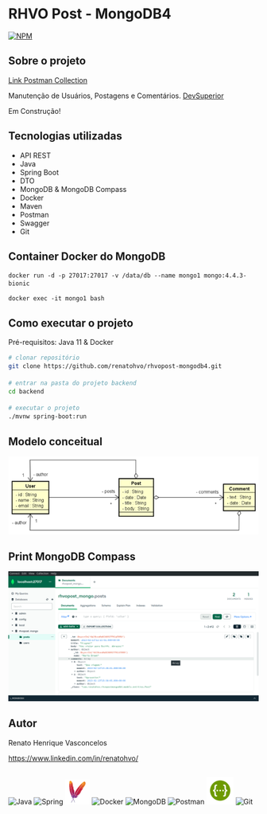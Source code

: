 # RHVO Post - MongoDB4
[![NPM](https://img.shields.io/npm/l/react)](https://github.com/renatohvo/rhvopost-mongodb4/blob/main/LICENSE) 

## Sobre o projeto
[Link Postman Collection](https://elements.getpostman.com/redirect?entityId=21956516-8e69ba20-0dc5-4306-9f08-1e704a40b20e&entityType=collection "Link Postman Collection")

Manutenção de Usuários, Postagens e Comentários. [DevSuperior](https://github.com/devsuperior/nosql/blob/main/workshop-springboot2-mongo4/README.md "https://github.com/devsuperior/nosql")

Em Construção!

## Tecnologias utilizadas

- API REST
- Java
- Spring Boot
- DTO
- MongoDB & MongoDB Compass
- Docker
- Maven
- Postman
- Swagger
- Git

## Container Docker do MongoDB

```
docker run -d -p 27017:27017 -v /data/db --name mongo1 mongo:4.4.3-bionic
```
```
docker exec -it mongo1 bash
```

## Como executar o projeto

Pré-requisitos: Java 11 & Docker

```bash
# clonar repositório
git clone https://github.com/renatohvo/rhvopost-mongodb4.git

# entrar na pasta do projeto backend
cd backend

# executar o projeto
./mvnw spring-boot:run
```

## Modelo conceitual
![Modelo Conceitual](https://github.com/renatohvo/assets/raw/main/rhvopost-mongodb4/modeloconceitual-rhvopost-mongodb4.png)

## Print MongoDB Compass
![MongoDB Compass](https://github.com/renatohvo/assets/raw/main/rhvopost-mongodb4/print-rhvopost-mongodb4.png)

## Autor

Renato Henrique Vasconcelos

https://www.linkedin.com/in/renatohvo/

## 

<div display: inline-block>
    <img src="https://cdn.jsdelivr.net/gh/devicons/devicon/icons/java/java-original.svg" alt="Java" width="50" heigth="50" />
    <img src="https://cdn.jsdelivr.net/gh/devicons/devicon/icons/spring/spring-original.svg" alt="Spring" width="50" heigth="50" />
    <img src="https://raw.githubusercontent.com/vscode-icons/vscode-icons/63a4a33b35b50d243716d03b95a955e49db97662/icons/file_type_maven.svg" alt="Maven" width="50" heigth="50" />
    <img src="https://cdn.jsdelivr.net/gh/devicons/devicon/icons/docker/docker-plain.svg" alt="Docker" width="55" heigth="55" />
    <img src="https://cdn.jsdelivr.net/gh/devicons/devicon/icons/mongodb/mongodb-original.svg" alt="MongoDB" width="50" height="50" />
    <img src="https://www.vectorlogo.zone/logos/getpostman/getpostman-icon.svg" alt="Postman" width="50" height="50" />
    <img src="https://raw.githubusercontent.com/vscode-icons/vscode-icons/63a4a33b35b50d243716d03b95a955e49db97662/icons/file_type_swagger.svg" alt="Swagger" alt="Swagger" width="55" heigth="55" />
    <img src="https://cdn.jsdelivr.net/gh/devicons/devicon/icons/git/git-plain.svg" alt="Git" width="50" heigth="50" />
</div>

